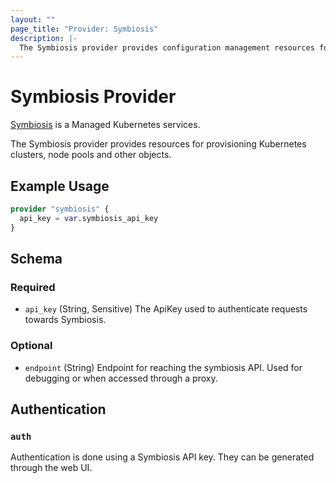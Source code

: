 ```yaml
---
layout: ""
page_title: "Provider: Symbiosis"
description: |-
  The Symbiosis provider provides configuration management resources for Kubernetes clusters and other resources managed through Symbiosis.
---
```


# Symbiosis Provider

[Symbiosis](https://symbiosis.host/) is a Managed Kubernetes services.

The Symbiosis provider provides resources for provisioning Kubernetes clusters, node pools and other objects.

## Example Usage

```terraform
provider "symbiosis" {
  api_key = var.symbiosis_api_key
}
```

<!-- schema generated by tfplugindocs -->
## Schema

### Required

- `api_key` (String, Sensitive) The ApiKey used to authenticate requests towards Symbiosis.

### Optional

- `endpoint` (String) Endpoint for reaching the symbiosis API. Used for debugging or when accessed through a proxy.

## Authentication

### `auth`

Authentication is done using a Symbiosis API key. They can be generated through the web UI.
